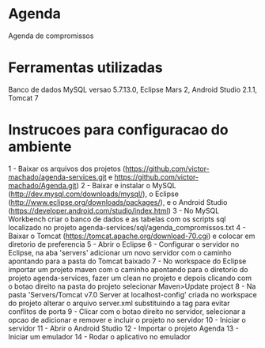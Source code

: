 # Agenda
Agenda de compromissos

# Ferramentas utilizadas
Banco de dados MySQL versao 5.7.13.0, Eclipse Mars 2, Android Studio 2.1.1, Tomcat 7

# Instrucoes para configuracao do ambiente
1 - Baixar os arquivos dos projetos (https://github.com/victor-machado/agenda-services.git e https://github.com/victor-machado/Agenda.git)
2 - Baixar e instalar o MySQL (http://dev.mysql.com/downloads/mysql/), o Eclipse (http://www.eclipse.org/downloads/packages/), e o Android Studio (https://developer.android.com/studio/index.html)
3 - No MySQL Workbench criar o banco de dados e as tabelas com os scripts sql localizado no projeto agenda-services/sql/agenda_compromissos.txt
4 - Baixar o Tomcat (https://tomcat.apache.org/download-70.cgi) e colocar em diretorio de preferencia
5 - Abrir o Eclipse
6 - Configurar o servidor no Eclipse, na aba 'servers' adicionar um novo servidor com o caminho apontando para a pasta do Tomcat baixado
7 - No workspace do Eclipse importar um projeto maven com o caminho apontando para o diretorio do projeto agenda-services, fazer um clean no projeto e depois clicando com o botao direito na pasta do projeto selecionar Maven>Update project
8 - Na pasta 'Servers/Tomcat v7.0 Server at localhost-config' criada no workspace do projeto alterar o arquivo server.xml substituindo a tag <Connector connectionTimeout="20000" port="8081" protocol="HTTP/1.1" redirectPort="8443"/> para evitar conflitos de porta
9 - Clicar com o botao direito no servidor, selecionar a opcao de adicionar e remover e incluir o projeto no servidor
10 - Iniciar o servidor
11 - Abrir o Android Studio
12 - Importar o projeto Agenda
13 - Iniciar um emulador
14 - Rodar o aplicativo no emulador
